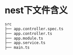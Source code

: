 # nest下文件含义
```sh
src
├── app.controller.spec.ts
├── app.controller.ts
├── app.module.ts
├── app.service.ts
├── main.ts

```